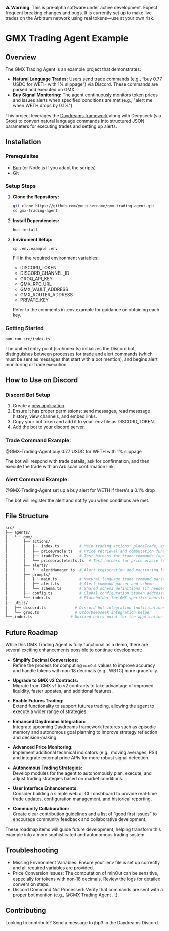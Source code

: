 ⚠️ **Warning**: This is pre‑alpha software under active development. Expect
frequent breaking changes and bugs. It is currently set up to make live trades
on the Arbitrum network using real tokens—use at your own risk.

# GMX Trading Agent Example

## Overview

The GMX Trading Agent is an example project that demonstrates:

- **Natural Language Trades:** Users send trade commands (e.g., “buy 0.77 USDC
  for WETH with 1% slippage”) via Discord. These commands are parsed and
  executed on GMX.
- **Buy Signal Monitoring:** The agent continuously monitors token prices and
  issues alerts when specified conditions are met (e.g., "alert me when WETH
  drops by 0.1%").

This project leverages the
[Daydreams framework](https://github.com/daydreamsai/daydreams) along with
Deepseek (via Groq) to convert natural language commands into structured JSON
parameters for executing trades and setting up alerts.

## Installation

### Prerequisites

- [Bun](https://bun.sh) (or Node.js if you adapt the scripts)
- Git

### Setup Steps

1. **Clone the Repository:**

   ```bash
   git clone https://github.com/yourusername/gmx-trading-agent.git
   cd gmx-trading-agent

   ```

2. **Install Dependencies:**

   ```bash
   bun install
   ```

3. **Enviroment Setup:**

   ```bash
   cp .env.example .env
   ```

   Fill in the required environment variables:

   - DISCORD_TOKEN
   - DISCORD_CHANNEL_ID
   - GROQ_API_KEY
   - GMX_RPC_URL
   - GMX_VAULT_ADDRESS
   - GMX_ROUTER_ADDRESS
   - PRIVATE_KEY

   Refer to the comments in .env.example for guidance on obtaining each key.

### Getting Started

```bash
bun run src/index.ts
```

The unified entry point (src/index.ts) initializes the Discord bot,
distinguishes between processes for trade and alert commands (which must be sent
as messages that start with a bot mention), and begins alert monitoring or trade
execution.

## How to Use on Discord

### Discord Bot Setup

1. Create a [new application](https://discord.com/developers/applications).
2. Ensure it has proper permissions: send messages, read messsage history, view
   channels, and embed links.
3. Copy your bot token and add it to your .env file as DISCORD_TOKEN.
4. Add the bot to your discord server.

### Trade Command Example:

@GMX-Trading-Agent buy 0.77 USDC for WETH with 1% slippage

The bot will respond with trade details, ask for confirmation, and then execute
the trade with an Arbiscan confirmation link.

### Alert Command Example:

@GMX-Trading-Agent set up a buy alert for WETH if there's a 0.1% drop

The bot will register the alert and notify you when conditions are met.

## File Structure

```bash
src/
├── agents/
│   └── gmx/
│       ├── actions/
│       │   ├── index.ts         # Main trading actions: placeTrade, approveToken, etc.
│       │   ├── priceOracle.ts   # Price retrieval and computation functions
│       │   ├── tradeTest.ts     # Test harness for trade commands (optional)
│       │   └── priceoracletests.ts  # Test harness for price oracle (optional)
│       ├── alerts/
│       │   └── alertManager.ts  # Alert registration and monitoring logic
│       ├── prompts/
│       │   ├── main.ts          # Natural language trade command parser and schema
│       │   ├── alert.ts         # Alert command parser and schema
│       │   └── schema.ts        # Shared schema definitions (if needed)
│       ├── config.ts            # Global configuration (token addresses, RPC, etc.)
│       └── index.ts             # Placeholder for GMX‑specific bootstrapping (if needed)
├── utils/
│   ├── discord.ts             # Discord bot integration (notifications, command handling)
│   └── groq.ts                # Groq/Deepseek integration helper
└── index.ts                 # Unified entry point for the application
```

## Future Roadmap

While this GMX Trading Agent is fully functional as a demo, there are several
exciting enhancements possible to continue development:

- **Simplify Decimal Conversions:**  
  Refine the process for computing `minOut` values to improve accuracy and
  handle tokens with non‑18 decimals (e.g., WBTC) more gracefully.

- **Upgrade to GMX v2 Contracts:**  
  Migrate from GMX v1 to v2 contracts to take advantage of improved liquidity,
  faster updates, and additional features.

- **Enable Futures Trading:**  
  Extend functionality to support futures trading, allowing the agent to execute
  a wider range of strategies.

- **Enhanced Daydreams Integration:**  
  Integrate upcoming Daydreams framework features such as episodic memory and
  autonomous goal planning to improve strategy reflection and decision-making.

- **Advanced Price Monitoring:**  
  Implement additional technical indicators (e.g., moving averages, RSI) and
  integrate external price APIs for more robust signal detection.

- **Autonomous Trading Strategies:**  
  Develop modules for the agent to autonomously plan, execute, and adjust
  trading strategies based on market conditions.

- **User Interface Enhancements:**  
  Consider building a simple web or CLI dashboard to provide real-time trade
  updates, configuration management, and historical reporting.

- **Community Collaboration:**  
  Create clear contribution guidelines and a list of “good first issues” to
  encourage community feedback and collaborative development.

These roadmap items will guide future development, helping transform this
example into a more sophisticated and autonomous trading system.

## Troubleshooting

- Missing Environment Variables: Ensure your .env file is set up correctly and
  all required variables are provided.
- Price Conversion Issues: The computation of minOut can be sensitive,
  especially for tokens with non‑18 decimals. Review the logs for detailed
  conversion steps.
- Discord Command Not Processed: Verify that commands are sent with a proper bot
  mention (e.g., @GMX Trading Agent ...).

## Contributing

Looking to contribute? Send a message to jbp3 in the Daydreams Discord.
